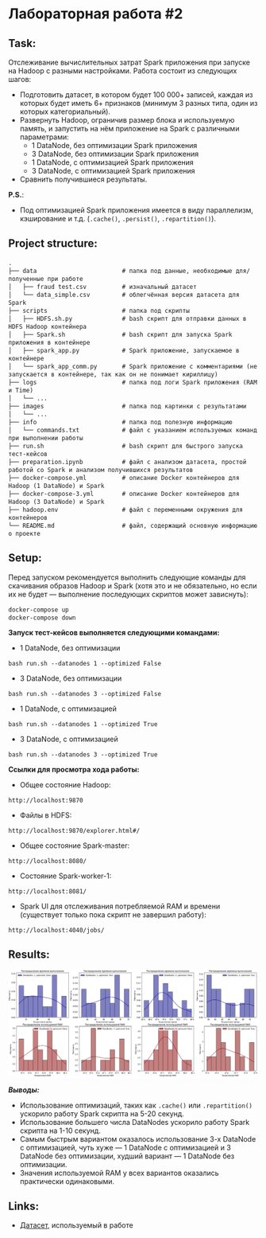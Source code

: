 # Лабораторная работа #2

## Task:
Отслеживание вычислительных затрат Spark приложения при запуске на Hadoop с разными настройками. Работа состоит из следующих шагов:
* Подготовить датасет, в котором будет 100 000+ записей, каждая из которых будет иметь 6+ признаков (минимум 3 разных типа, один из которых категориальный).
* Развернуть Hadoop, ограничив размер блока и используемую память, и запустить на нём приложение на Spark с различными параметрами:
    * 1 DataNode, без оптимизации Spark приложения
    * 3 DataNode, без оптимизации Spark приложения
    * 1 DataNode, с оптимизацией Spark приложения
    * 3 DataNode, с оптимизацией Spark приложения
* Сравнить получившиеся результаты.

**P.S.**:
* Под оптимизацией Spark приложения имеется в виду параллелизм, кэширование и т.д. (`.cache()`, `.persist()`, `.repartition()`).

## Project structure:
    .
    ├── data                        # папка под данные, необходимые для/полученные при работе
    │   ├── fraud test.csv          # изначальный датасет
    │   └── data_simple.csv         # облегчённая версия датасета для Spark
    ├── scripts                     # папка под скрипты
    │   ├── HDFS.sh.py              # bash скрипт для отправки данных в HDFS Hadoop контейнера
    │   ├── Spark.sh                # bash скрипт для запуска Spark приложения в контейнере
    │   ├── spark_app.py            # Spark приложение, запускаемое в контейнере
    │   └── spark_app_comm.py       # Spark приложение с комментариями (не запускается в контейнере, так как он не понимает кириллицу)
    ├── logs                        # папка под логи Spark приложения (RAM и Time)
    │   └── ... 
    ├── images                      # папка под картинки с результатами
    │   └── ... 
    ├── info                        # папка под полезную информацию
    │   └── commands.txt            # файл с указанием используемых команд при выполнении работы
    ├── run.sh                      # bash скрипт для быстрого запуска тест-кейсов
    ├── preparation.ipynb           # файл с анализом датасета, простой работой со Spark и анализом получившихся результатов
    ├── docker-compose.yml          # описание Docker контейнеров для Hadoop (1 DataNode) и Spark
    ├── docker-compose-3.yml        # описание Docker контейнеров для Hadoop (3 DataNode) и Spark
    ├── hadoop.env                  # файл с переменными окружения для контейнеров
    └── README.md                   # файл, содержащий основную информацию о проекте

## Setup:
Перед запуском рекомендуется выполнить следующие команды для скачивания образов Hadoop и Spark (хотя это и не обязательно, но если их не будет — выполнение последующих скриптов может зависнуть):
```
docker-compose up
docker-compose down
```
**Запуск тест-кейсов выполняется следующими командами:**
* 1 DataNode, без оптимизации
```
bash run.sh --datanodes 1 --optimized False
```
* 3 DataNode, без оптимизации
```
bash run.sh --datanodes 3 --optimized False
```
* 1 DataNode, с оптимизацией
```
bash run.sh --datanodes 1 --optimized True
```
* 3 DataNode, с оптимизацией
```
bash run.sh --datanodes 3 --optimized True
```

**Ссылки для просмотра хода работы:**
* Общее состояние Hadoop:
```
http://localhost:9870
```
* Файлы в HDFS:
```
http://localhost:9870/explorer.html#/
```
* Общее состояние Spark-master:
```
http://localhost:8080/
```
* Состояние Spark-worker-1:
```
http://localhost:8081/
```
* Spark UI для отслеживания потребляемой RAM и времени (существует только пока скрипт не завершил работу):
```
http://localhost:4040/jobs/
```

## Results:
![Результаты](./images/res.png)

***Выводы:***
* Использование оптимизаций, таких как ```.cache()``` или ```.repartition()``` ускорило работу Spark скрипта на 5-20 секунд.
* Использование большего числа DataNodes ускорило работу Spark скрипта на 1-10 секунд.
* Самым быстрым вариантом оказалось использование 3-х DataNode с оптимизацией, чуть хуже — 1 DataNode с оптимизацией и 3 DataNode без оптимизации, худший вариант — 1 DataNode без оптимизации. 
* Значения используемой RAM у всех вариантов оказались практически одинаковыми.

## Links:
* [Датасет](https://www.kaggle.com/datasets/kelvinkelue/credit-card-fraud-prediction/), используемый в работе